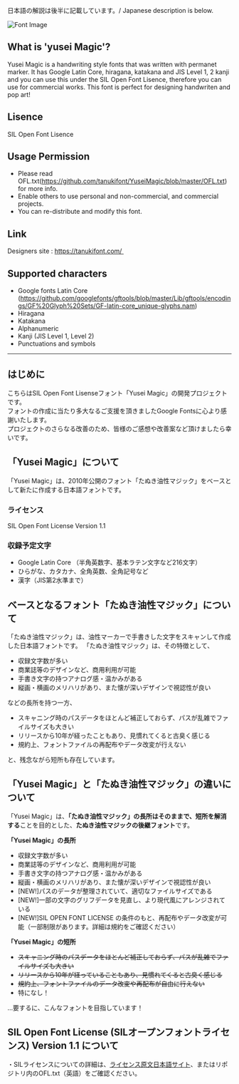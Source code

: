 日本語の解説は後半に記載しています。/ Japanese description is below.  

![Font Image](https://github.com/tanukifont/YuseiMagic/blob/master/documentation/img/YuseiMagic_sample_1.png)

## What is 'yusei Magic'?
Yusei Magic is a handwriting style fonts that was written with permanet marker. It has Google Latin Core, hiragana, katakana and JIS Level 1, 2 kanji and you can use this under the SIL Open Font Lisence, therefore you can use for commercial works. This font is perfect for designing handwriten and pop art!

## Lisence
SIL Open Font Lisence

## Usage Permission
- Please read OFL.txt(https://github.com/tanukifont/YuseiMagic/blob/master/OFL.txt) for more info.
- Enable others to use personal and non-commercial, and commercial projects.
- You can re-distribute and modify this font.

## Link
Designers site : https://tanukifont.com/ 

## Supported characters
- Google fonts Latin Core (https://github.com/googlefonts/gftools/blob/master/Lib/gftools/encodings/GF%20Glyph%20Sets/GF-latin-core_unique-glyphs.nam)
- Hiragana
- Katakana
- Alphanumeric
- Kanji (JIS Level 1, Level 2)
- Punctuations and symbols

------

## はじめに
こちらはSIL Open Font Lisenseフォント「Yusei Magic」の開発プロジェクトです。  
フォントの作成に当たり多大なるご支援を頂きましたGoogle Fontsに心より感謝いたします。  
プロジェクトのさらなる改善のため、皆様のご感想や改善案など頂けましたら幸いです。 

## 「Yusei Magic」について
「Yusei Magic」は、2010年公開のフォント「たぬき油性マジック」をベースとして新たに作成する日本語フォントです。

### ライセンス
SIL Open Font License Version 1.1

### 収録予定文字
- Google Latin Core （半角英数字、基本ラテン文字など216文字）
- ひらがな、カタカナ、全角英数、全角記号など
- 漢字（JIS第2水準まで）

## ベースとなるフォント「たぬき油性マジック」について
「たぬき油性マジック」は、油性マーカーで手書きした文字をスキャンして作成した日本語フォントです。
「たぬき油性マジック」は、その特徴として、
- 収録文字数が多い
- 商業誌等のデザインなど、商用利用が可能
- 手書き文字の持つアナログ感・温かみがある
- 縦画・横画のメリハリがあり、また懐が深いデザインで視認性が良い  

などの長所を持つ一方、
- スキャニング時のパスデータをほとんど補正しておらず、パスが乱雑でファイルサイズも大きい
- リリースから10年が経ったこともあり、見慣れてくると古臭く感じる
- 規約上、フォントファイルの再配布やデータ改変が行えない  

と、残念ながら短所も存在しています。

## 「Yusei Magic」と「たぬき油性マジック」の違いについて
「Yusei Magic」は、**「たぬき油性マジック」の長所はそのままで、短所を解消する**ことを目的とした、**たぬき油性マジックの後継フォント**です。  

**「Yusei Magic」の長所**
- 収録文字数が多い
- 商業誌等のデザインなど、商用利用が可能
- 手書き文字の持つアナログ感・温かみがある
- 縦画・横画のメリハリがあり、また懐が深いデザインで視認性が良い
- \[NEW!\]パスのデータが整理されていて、適切なファイルサイズである
- \[NEW!\]一部の文字のグリフデータを見直し、より現代風にアレンジされている
- \[NEW!\]SIL OPEN FONT LICENSE の条件のもと、再配布やデータ改変が可能（一部制限があります。詳細は規約をご確認ください）

**「Yusei Magic」の短所**  
- ~~スキャニング時のパスデータをほとんど補正しておらず、パスが乱雑でファイルサイズも大きい~~
- ~~リリースから10年が経っていることもあり、見慣れてくると古臭く感じる~~
- ~~規約上、フォントファイルのデータ改変や再配布が自由に行えない~~
- 特になし！

…要するに、こんなフォントを目指しています！


## SIL Open Font License (SILオープンフォントライセンス) Version 1.1 について
・SILライセンスについての詳細は、[ライセンス原文日本語サイト](https://ja.osdn.net/projects/opensource/wiki/SIL_Open_Font_License_1.1)、またはリポジトリ内のOFL.txt（英語）をご確認ください。
